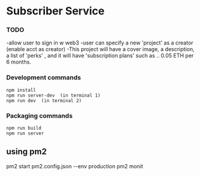 # Subscriber Service 
  

 


### TODO
 
-allow user to sign in w web3 
-user can specify a new 'project' as a creator   (enable acct as creator) 
-This project will have a cover image, a description, a list of 'perks' , and it will have 'subscription plans' such as .. 0.05 ETH per 6 months. 






### Development commands
```
npm install
npm run server-dev  (in terminal 1)
npm run dev  (in terminal 2)
```

### Packaging commands
```
npm run build
npm run server
```


## using pm2

 pm2 start pm2.config.json --env production 
pm2 monit 